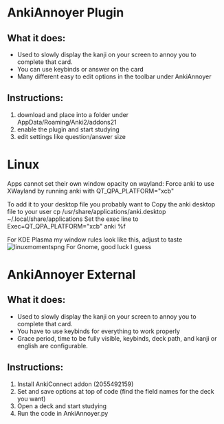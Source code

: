 # AnkiAnnoyer Plugin
## What it does:
- Used to slowly display the kanji on your screen to annoy you to complete that card.
- You can use keybinds or answer on the card
- Many different easy to edit options in the toolbar under AnkiAnnoyer

## Instructions:
1. download and place into a folder under AppData/Roaming/Anki2/addons21
2. enable the plugin and start studying
3. edit settings like question/answer size

# Linux

Apps cannot set their own window opacity on wayland:
Force anki to use XWayland by running anki with QT_QPA_PLATFORM="xcb" 

To add it to your desktop file you probably want to
Copy the anki desktop file to your user cp /usr/share/applications/anki.desktop ~/.local/share/applications
Set the exec line to Exec=QT_QPA_PLATFORM="xcb" anki %f 

For KDE Plasma my window rules look like this, adjust to taste
![linuxmomentspng](https://github.com/user-attachments/assets/a385bf41-f7fc-4e4a-9e9e-1e45513648aa)
For Gnome, good luck I guess

# AnkiAnnoyer External

## What it does:
- Used to slowly display the kanji on your screen to annoy you to complete that card.
- You have to use keybinds for everything to work properly
- Grace period, time to be fully visible, keybinds, deck path, and kanji or english are configurable.

## Instructions:
1. Install AnkiConnect addon (2055492159)
2. Set and save options at top of code (find the field names for the deck you want)
3. Open a deck and start studying
4. Run the code in AnkiAnnoyer.py
